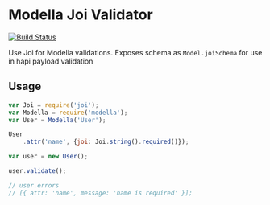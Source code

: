 # Modella Joi Validator
[![Build Status](https://drone.io/github.com/deedubs/modella-joi-validator/status.png)](https://drone.io/github.com/deedubs/modella-joi-validator/latest)

Use Joi for Modella validations. Exposes schema as `Model.joiSchema` for use in hapi payload validation

## Usage

```javascript
var Joi = require('joi');
var Modella = require('modella');
var User = Modella('User');

User
    .attr('name', {joi: Joi.string().required()});

var user = new User();

user.validate();

// user.errors 
// [{ attr: 'name', message: 'name is required' }];
```
